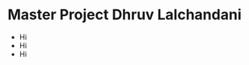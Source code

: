 # Master Project Dhruv Lalchandani
<ul>
  <li>
    Hi
  </li>
  <li>
    Hi
  </li>
  <li>
    Hi
  </li>
 </ul>
